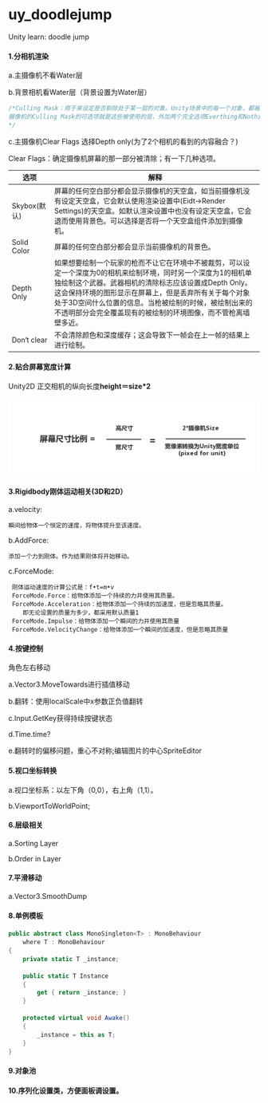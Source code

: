 # uy_doodlejump
Unity learn: doodle jump



#### 1.分相机渲染

a.主摄像机不看Water层

b.背景相机看Water层（背景设置为Water层）

```c#
/*Culling Mask：用于来设定是否剔除处于某一层的对象。Unity场景中的每一个对象，都被分配了一个层，默认为“default”层。打开层级管理器可以看到初始状态下分配了8个层，即0-7层是已经被U3D使用，而”default”处于第0层。
摄像机的Culling Mask的可选项就是这些被使用的层，外加两个完全选项Everthing和Nothing，摄像机Culling Mask的默认选择是Everything，即不剔除任何层，这个时候所有的层也都被选中。
*/
```

c.主摄像机Clear Flags 选择Depth only(为了2个相机的看到的内容融合？)

Clear Flags：确定摄像机屏幕的那一部分被清除；有一下几种选项。

| 选项         | 解释                                                         |
| ------------ | ------------------------------------------------------------ |
| Skybox(默认) | 屏幕的任何空白部分都会显示摄像机的天空盒，如当前摄像机没有设定天空盒，它会默认使用渲染设置中(Eidt->Render Settings)的天空盒。如默认渲染设置中也没有设定天空盒，它会退而使用背景色。可以选择是否将一个天空盒组件添加到摄像机。 |
| Solid Color  | 屏幕的任何空白部分都会显示当前摄像机的背景色。               |
| Depth Only   | 如果想要绘制一个玩家的枪而不让它在环境中不被裁剪，可以设定一个深度为0的相机来绘制环境，同时另一个深度为1的相机单独绘制这个武器。武器相机的清除标志应该设置成Depth Only。这会保持环境的图形显示在屏幕上，但是丢弃所有关于每个对象处于3D空间什么位置的信息。当枪被绘制的时候，被绘制出来的不透明部分会完全覆盖现有的被绘制的环境图像，而不管枪离墙壁多近。 |
| Don‘t clear  | 不会清除颜色和深度缓存；这会导致下一帧会在上一帧的结果上进行绘制。 |





#### 2.贴合屏幕宽度计算
Unity2D 正交相机的纵向长度**height＝size*2**

![](./README/cameracal.png)



#### 3.Rigidbody刚体运动相关(3D和2D）

a.velocity:

```
瞬间给物体一个恒定的速度，将物体提升至该速度。
```

b.AddForce:

```
添加一个力到刚体。作为结果刚体将开始移动。
```

c.ForceMode:

```
 刚体运动速度的计算公式是：f•t=m•v
 ForceMode.Force：给物体添加一个持续的力并使用其质量。
 ForceMode.Acceleration：给物体添加一个持续的加速度，但是忽略其质量。
 	即无论设置的质量为多少，都采用默认质量1
 ForceMode.Impulse：给物体添加一个瞬间的力并使用其质量
 ForceMode.VelocityChange：给物体添加一个瞬间的加速度，但是忽略其质量
```



#### 4.按键控制

角色左右移动

a.Vector3.MoveTowards进行插值移动

b.翻转：使用localScale中x参数正负值翻转

c.Input.GetKey获得持续按键状态

d.Time.time?

e.翻转时的偏移问题，重心不对称;编辑图片的中心SpriteEditor



#### 5.视口坐标转换

a.视口坐标系：以左下角（0,0），右上角（1,1）。

b.ViewportToWorldPoint;



#### 6.层级相关

a.Sorting Layer

b.Order in Layer



#### 7.平滑移动

a.Vector3.SmoothDump



#### 8.单例模板

```C#
public abstract class MonoSingleton<T> : MonoBehaviour
    where T : MonoBehaviour
{
    private static T _instance;

    public static T Instance
    {
        get { return _instance; }
    }

    protected virtual void Awake()
    {
        _instance = this as T;
    }
}
```



#### 9.对象池

#### 10.序列化设置类，方便面板调设置。

